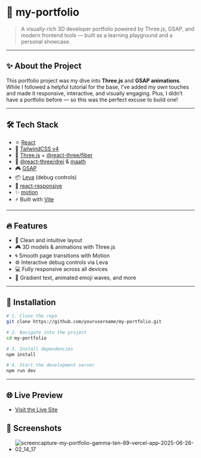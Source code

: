 # 🚀 my-portfolio

> A visually-rich 3D developer portfolio powered by Three.js, GSAP, and modern frontend tools — built as a learning playground and a personal showcase.

---

## ✨ About the Project

This portfolio project was my dive into **Three.js** and **GSAP animations**. While I followed a helpful tutorial for the base, I’ve added my own touches and made it responsive, interactive, and visually engaging. Plus, I didn’t have a portfolio before — so this was the perfect excuse to build one!

---

## 🛠 Tech Stack

- ⚛️ [React](https://reactjs.org/)
- 🎨 [TailwindCSS v4](https://tailwindcss.com/)
- 🧱 [Three.js](https://threejs.org/) + [@react-three/fiber](https://docs.pmnd.rs/react-three-fiber)
- 🧩 [@react-three/drei](https://github.com/pmndrs/drei) & [maath](https://github.com/pmndrs/maath)
- 🎮 [GSAP](https://gsap.com/)
- 📦 [Leva](https://github.com/pmndrs/leva) (debug controls)
- 📱 [react-responsive](https://github.com/contra/react-responsive)
- ✨ [motion](https://motion.dev/)
- ⚡ Built with [Vite](https://vitejs.dev/)

---

## 🔥 Features

- 🧠 Clean and intuitive layout
- 🎮 3D models & animations with Three.js
- 🌀 Smooth page transitions with Motion
- ⚙️ Interactive debug controls via Leva
- 💻 Fully responsive across all devices
- 🌈 Gradient text, animated emoji waves, and more

---

## 🚧 Installation

```bash
# 1. Clone the repo
git clone https://github.com/yourusername/my-portfolio.git

# 2. Navigate into the project
cd my-portfolio

# 3. Install dependencies
npm install

# 4. Start the development server
npm run dev
```
---

## 🌐 Live Preview

- [Visit the Live Site](https://my-portfolio-gamma-ten-89.vercel.app/)

## 📸 Screenshots
- ![screencapture-my-portfolio-gamma-ten-89-vercel-app-2025-06-28-02_14_17](https://github.com/user-attachments/assets/3d9143b9-9c3a-4e22-b3eb-a7a0cf352f81)


